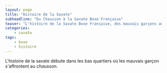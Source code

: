 ```yaml
---
layout: page
title: "Histoire de la Savate"
subheadline: "Du Chausson à la Savate Boxe Française"
teaser: "L'histoire de la Savate Boxe Française, des mauvais garçons au sport d'élite actuel en passant par les brigades du tigre et le gentleman cambrioleur."
categories:
    - savate
tags:
    - boxe
    - histoire
---
```

L'histoire de la savate débute dans les bas quartiers où les mauvais garçon s'affrontent au <em>chausson</em>.